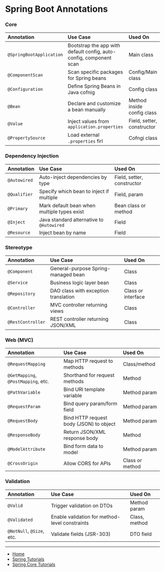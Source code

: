 # Spring Boot Annotations

### Core 

|Annotation|Use Case|Used On|
|:-------|:-------|:-------|
|`@SpringBootApplication`|Bootstrap the app with default config, auto-config, component scan|Main class|
|`@ComponentScan`|Scan specific packages for Spring beans|Config/Main class|
|`@Configuration`|Define Spring Beans in Java cofnig|Config class|
|`@Bean`|Declare and customize a bean manually|Method inside config class|
|`@Value`|Inject values from `application.properties`|Field, setter, constructor|
|`@PropertySource`|Load external `.properties` firl|Cofngi class|

### Dependency Injection

|Annotation|Use Case|Used On|
|:-------|:-------|:-------|
|`@Autowired`|Auto-inject dependencies by type|Field, setter, constructor|
|`@Qualifier`|Specify which bean to inject if multiple|Field, param|
|`@Primary`|Mark default bean when multiple types exist|Bean class or method|
|`@Inject`|Java standard alternative to `@Autowired`|Field|
|`@Resource`|Inject bean by name|Field|


### Stereotype

|Annotation|Use Case|Used On|
|:-------|:-------|:-------|
|`@Component`|General-purpose Spring-managed bean|Class|
|`@Service`|Business logic layer bean|Class|
|`@Repository`|DAO class with exception translation|Class or interface|
|`@Controller`|MVC controller returning views|Class|
|`@RestController`|REST controller returning JSON/XML|Class|

### Web (MVC)

|Annotation|Use Case|Used On|
|:-------|:-------|:-------|
|`@RequestMapping`|Map HTTP request to methods|Class/method|
|`@GetMapping`, `@PostMapping`, etc.|Shorthand for request methods|Method|
|`@PathVariable`|Bind URI template variable|Method param|
|`@RequestParam`|Bind query param/form field|Method param|
|`@RequestBody`|Bind HTTP request body (JSON) to object|Method param|
|`@ResponseBody`|Return JSON/XML response body|Method|
|`@ModelAttribute`|Bind form data to model|Method param|
|`@CrossOrigin`|Allow CORS for APIs|Class or method|

### Validation

|Annotation|Use Case|Used On|
|:-------|:-------|:-------|
|`@Valid`|Trigger validation on DTOs|Method param|
|`@Validated`|Enable validation for method-level constraints|Class, method|
|`@NotNull`, `@Size`, etc.|Validate fields (JSR-303)|DTO field|


---

- [Home](./../../../README.md)
- [Spring Tutorials](./../../tutorials.md)
- [Spring Core Tutorials](./../core.md)